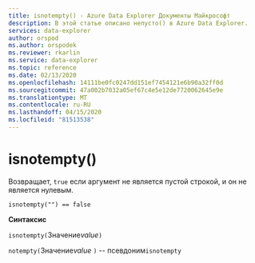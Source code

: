 ```yaml
---
title: isnotempty() - Azure Data Explorer Документы Майкрософт
description: В этой статье описано непусто() в Azure Data Explorer.
services: data-explorer
author: orspod
ms.author: orspodek
ms.reviewer: rkarlin
ms.service: data-explorer
ms.topic: reference
ms.date: 02/13/2020
ms.openlocfilehash: 14111be0fc0247dd151ef7454121e6b90a32ff0d
ms.sourcegitcommit: 47a002b7032a05ef67c4e5e12de7720062645e9e
ms.translationtype: MT
ms.contentlocale: ru-RU
ms.lasthandoff: 04/15/2020
ms.locfileid: "81513538"
---
```

# <a name="isnotempty"></a>isnotempty()

Возвращает, `true` если аргумент не является пустой строкой, и он не является нулевым.

```kusto
isnotempty("") == false
```

**Синтаксис**

`isnotempty(`Значение*value*`)`

`notempty(`Значение*value* `)` -- псевдоним`isnotempty`